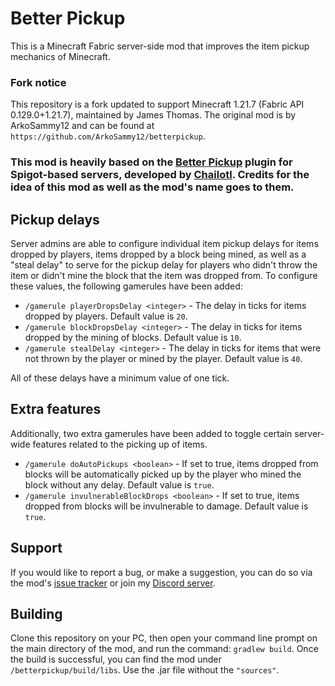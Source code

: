 # Better Pickup

This is a Minecraft Fabric server-side mod that improves the item pickup mechanics of Minecraft.

### Fork notice

This repository is a fork updated to support Minecraft 1.21.7 (Fabric API 0.129.0+1.21.7), maintained by James Thomas. The original mod is by ArkoSammy12 and can be found at `https://github.com/ArkoSammy12/betterpickup`.

### This mod is heavily based on the [Better Pickup](https://www.spigotmc.org/resources/better-pickup.78596/) plugin for Spigot-based servers, developed by [Chailotl](https://github.com/Chailotl). Credits for the idea of this mod as well as the mod's name goes to them.

## Pickup delays

Server admins are able to configure individual item pickup delays for items dropped by players, items dropped by a block being mined, as well as a "steal delay" to serve for the pickup delay for players who didn't throw the item or didn't mine the block that the item was dropped from.
To configure these values, the following gamerules have been added:

- `/gamerule playerDropsDelay <integer>` - The delay in ticks for items dropped by players. Default value is `20`.
- `/gamerule blockDropsDelay <integer>` - The delay in ticks for items dropped by the mining of blocks. Default value is `10`.
- `/gamerule stealDelay <integer>` - The delay in ticks for items that were not thrown by the player or mined by the player. Default value is `40`.

All of these delays have a minimum value of one tick.

## Extra features

Additionally, two extra gamerules have been added to toggle certain server-wide features related to the picking up of items.

- `/gamerule doAutoPickups <boolean>` - If set to true, items dropped from blocks will be automatically picked up by the player who mined the block without any delay. Default value is `true`.
- `/gamerule invulnerableBlockDrops <boolean>` - If set to true, items dropped from blocks  will be invulnerable to damage. Default value is `true`.

## Support

If you would like to report a bug, or make a suggestion, you can do so via the mod's [issue tracker](https://github.com/ArkoSammy12/betterpickup/issues) or join my [Discord server](https://discord.gg/wScNgcvJ3y).

## Building

Clone this repository on your PC, then open your command line prompt on the main directory of the mod, and run the command: `gradlew build`. Once the build is successful, you can find the mod under `/betterpickup/build/libs`. Use the .jar file without the `"sources"`.